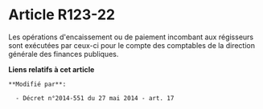# Article R123-22

Les opérations d'encaissement ou de paiement incombant aux régisseurs sont exécutées par ceux-ci pour le compte des
comptables de la direction générale des finances publiques.

**Liens relatifs à cet article**

	**Modifié par**:

	  - Décret n°2014-551 du 27 mai 2014 - art. 17
